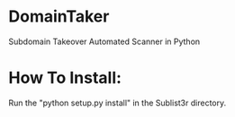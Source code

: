 # DomainTaker
Subdomain Takeover Automated Scanner in Python
# How To Install:
Run the "python setup.py install" in the Sublist3r directory.
